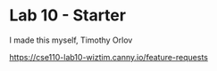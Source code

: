 # Lab 10 - Starter
I made this myself, Timothy Orlov

https://cse110-lab10-wiztim.canny.io/feature-requests
